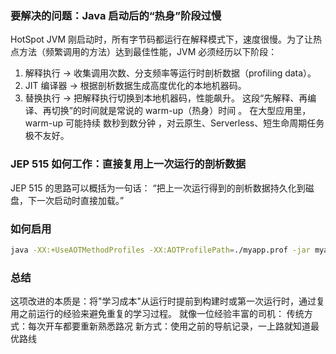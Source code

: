
### 要解决的问题：Java 启动后的“热身”阶段过慢

HotSpot JVM 刚启动时，所有字节码都运行在解释模式下，速度很慢。为了让热点方法（频繁调用的方法）达到最佳性能，JVM 必须经历以下阶段：
1. 解释执行 → 收集调用次数、分支频率等运行时剖析数据（profiling data）。
2. JIT 编译器 → 根据剖析数据生成高度优化的本地机器码。
3. 替换执行 → 把解释执行切换到本地机器码，性能飙升。
这段“先解释、再编译、再切换”的时间就是常说的 warm-up（热身）时间 。 在大型应用里，warm-up 可能持续 数秒到数分钟 ，对云原生、Serverless、短生命周期任务极不友好。

### JEP 515 如何工作：直接复用上一次运行的剖析数据

JEP 515 的思路可以概括为一句话：
“把上一次运行得到的剖析数据持久化到磁盘，下一次启动时直接加载。”

### 如何启用

```bash
java -XX:+UseAOTMethodProfiles -XX:AOTProfilePath=./myapp.prof -jar myapp.jar
```

### 总结
这项改进的本质是：将"学习成本"从运行时提前到构建时或第一次运行时，通过复用之前运行的经验来避免重复的学习过程。
就像一位经验丰富的司机：
传统方式：每次开车都要重新熟悉路况
新方式：使用之前的导航记录，一上路就知道最优路线
